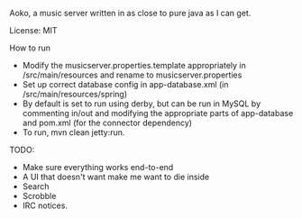 Aoko, a music server written in as close to pure java as I can get.

License: MIT

How to run

 * Modify the musicserver.properties.template appropriately in /src/main/resources and rename to musicserver.properties
 * Set up correct database config in app-database.xml (in /src/main/resources/spring)
 * By default is set to run using derby, but can be run in MySQL by commenting in/out and modifying the appropriate parts of app-database and pom.xml (for the connector dependency)
 * To run, mvn clean jetty:run.
	
TODO:

 * Make sure everything works end-to-end
 * A UI that doesn't want make me want to die inside
 * Search
 * Scrobble
 * IRC notices.